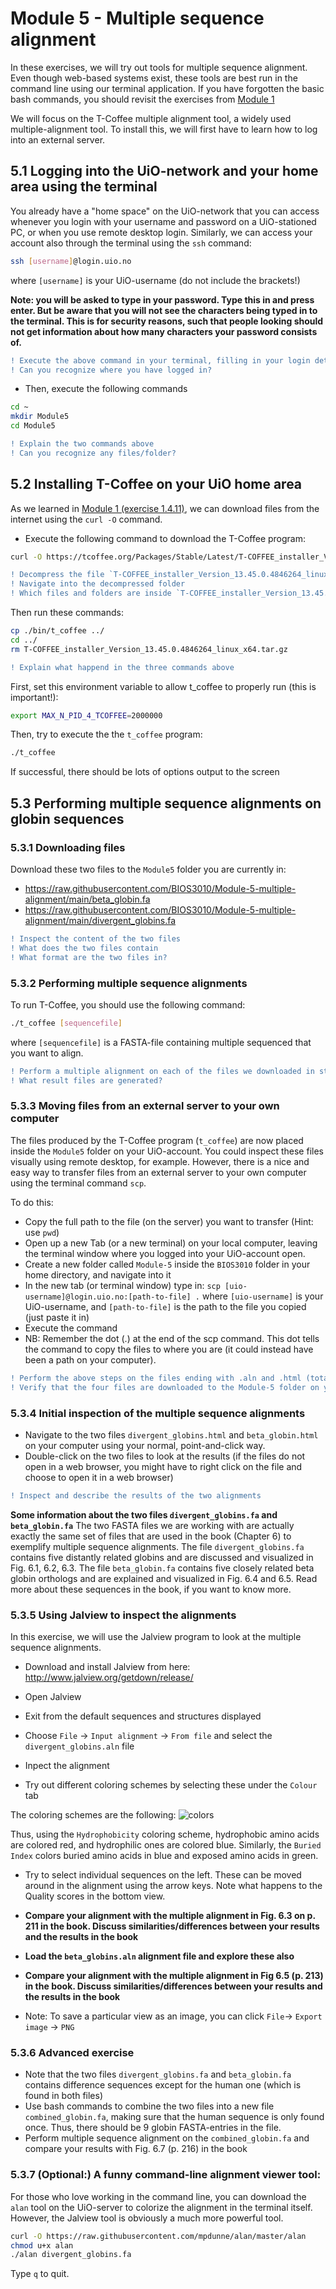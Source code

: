 # Module 5 - Multiple sequence alignment
In these exercises, we will try out tools for multiple sequence alignment. Even though web-based systems exist, these tools are best run in the command line using our terminal application. If you have forgotten the basic bash commands, you should revisit the exercises from [Module 1](https://github.com/BIOS3010/Module-1-Unix-Python/blob/main/README.md)

We will focus on the T-Coffee multiple alignment tool, a widely used multiple-alignment tool. To install this, we will first have to learn how to log into an external server. 

## 5.1 Logging into the UiO-network and your home area using the terminal
You already have a "home space" on the UiO-network that you can access whenever you login with your username and password on a UiO-stationed PC, or when you use remote desktop login. Similarly, we can access your account also through the terminal using the `ssh` command:

```bash
ssh [username]@login.uio.no
```
where `[username]` is your UiO-username (do not include the brackets!)

**Note: you will be asked to type in your password. Type this in and press enter. But be aware that you will not see the characters being typed in to the terminal. This is for security reasons, such that people looking should not get information about how many characters your password consists of.**

```diff
! Execute the above command in your terminal, filling in your login details
! Can you recognize where you have logged in?
```

- Then, execute the following commands

```bash
cd ~
mkdir Module5
cd Module5
```

```diff
! Explain the two commands above
! Can you recognize any files/folder?
```

## 5.2 Installing T-Coffee on your UiO home area
As we learned in [Module 1 (exercise 1.4.11)](https://github.com/BIOS3010/Module-1-Unix-Python/blob/main/exercises/Unix-2.md#1411-downloading-files-from-the-internet), we can download files from the internet using the `curl -O` command.

- Execute the following command to download the T-Coffee program:
```bash
curl -O https://tcoffee.org/Packages/Stable/Latest/T-COFFEE_installer_Version_13.45.0.4846264_linux_x64.tar.gz
```

```diff
! Decompress the file `T-COFFEE_installer_Version_13.45.0.4846264_linux_x64.tar.gz` (Hint: exercise 1.4.12)
! Navigate into the decompressed folder
! Which files and folders are inside `T-COFFEE_installer_Version_13.45.0.4846264_linux_x64`?
```

Then run these commands:
```bash
cp ./bin/t_coffee ../
cd ../
rm T-COFFEE_installer_Version_13.45.0.4846264_linux_x64.tar.gz
```

```diff
! Explain what happend in the three commands above
```

First, set this environment variable to allow t_coffee to properly run (this is important!):
```bash
export MAX_N_PID_4_TCOFFEE=2000000
```

Then, try to execute the the `t_coffee` program:
```bash
./t_coffee
```

If successful, there should be lots of options output to the screen


## 5.3 Performing multiple sequence alignments on globin sequences

### 5.3.1 Downloading files
Download these two files to the `Module5` folder you are currently in:
- https://raw.githubusercontent.com/BIOS3010/Module-5-multiple-alignment/main/beta_globin.fa
- https://raw.githubusercontent.com/BIOS3010/Module-5-multiple-alignment/main/divergent_globins.fa

```diff
! Inspect the content of the two files
! What does the two files contain
! What format are the two files in?
```
### 5.3.2 Performing multiple sequence alignments

To run T-Coffee, you should use the following command:

```bash
./t_coffee [sequencefile]
```
where `[sequencefile]` is a FASTA-file containing multiple sequenced that you want to align.

```diff
! Perform a multiple alignment on each of the files we downloaded in step 5.3.1
! What result files are generated?
```

### 5.3.3 Moving files from an external server to your own computer
The files produced by the T-Coffee program (`t_coffee`) are now placed inside the `Module5` folder on your UiO-account. You could inspect these files visually using remote desktop, for example. However, there is a nice and easy way to transfer files from an external server to your own computer using the terminal command `scp`.

To do this:
- Copy the full path to the file (on the server) you want to transfer (Hint: use `pwd`)
- Open up a new Tab (or a new terminal) on your local computer, leaving the terminal window where you logged into your UiO-account open.
- Create a new folder called `Module-5` inside the `BIOS3010` folder in your home directory, and navigate into it
- In the new tab (or terminal window) type in: `scp [uio-username]@login.uio.no:[path-to-file] .`
where `[uio-username]` is your UiO-username, and `[path-to-file]` is the path to the file you copied (just paste it in)
- Execute the command
- NB: Remember the dot (.) at the end of the scp command. This dot tells the command to copy the files to where you are (it could instead have been a path on your computer).

```diff
! Perform the above steps on the files ending with .aln and .html (total 4 files)
! Verify that the four files are downloaded to the Module-5 folder on your computer
```

### 5.3.4 Initial inspection of the multiple sequence alignments
- Navigate to the two files `divergent_globins.html` and `beta_globin.html` on your computer using your normal, point-and-click way.
- Double-click on the two files to look at the results (if the files do not open in a web browser, you might have to right click on the file and choose to open it in a web browser)

```diff
! Inspect and describe the results of the two alignments
```

**Some information about the two files `divergent_globins.fa` and `beta_globin.fa`**
The two FASTA files we are working with are actually exactly the same set of files that are used in the book (Chapter 6) to exemplify multiple sequence alignments. The file `divergent_globins.fa` contains five distantly related globins and are discussed and visualized in Fig. 6.1, 6.2, 6.3. The file `beta_globin.fa` contains five closely related beta globin orthologs and are explained and visualized in Fig. 6.4 and 6.5. Read more about these sequences in the book, if you want to know more.

### 5.3.5 Using Jalview to inspect the alignments
In this exercise, we will use the Jalview program to look at the multiple sequence alignments.
- Download and install Jalview from here: http://www.jalview.org/getdown/release/
- Open Jalview
- Exit from the default sequences and structures displayed

- Choose `File` -> `Input alignment` -> `From file` and select the `divergent_globins.aln` file

- Inpect the alignment
- Try out different coloring schemes by selecting these under the `Colour` tab

The coloring schemes are the following:
![colors](https://user-images.githubusercontent.com/5373069/109965215-f4706780-7cee-11eb-861d-1b91cb1ef78f.png)

Thus, using the `Hydrophobicity` coloring scheme, hydrophobic amino acids are colored red, and hydrophilic ones are colored blue. Similarly, the `Buried Index` colors buried amino acids in blue and exposed amino acids in green.

- Try to select individual sequences on the left. These can be moved around in the alignment using the arrow keys. Note what happens to the Quality scores in the bottom view.

- **Compare your alignment with the multiple alignment in Fig. 6.3 on p. 211 in the book. Discuss similarities/differences between your results and the results in the book**

- **Load the `beta_globins.aln` alignment file and explore these also**
- **Compare your alignment with the multiple alignment in Fig 6.5 (p. 213) in the book. Discuss similarities/differences between your results and the results in the book**

- Note: To save a particular view as an image, you can click `File`-> `Export image` -> `PNG`

### 5.3.6 Advanced exercise
- Note that the two files `divergent_globins.fa` and `beta_globin.fa` contains difference sequences except for the human one (which is found in both files)
- Use bash commands to combine the two files into a new file `combined_globin.fa`, making sure that the human sequence is only found once. Thus, there should be 9 globin FASTA-entries in the file.
- Perform multiple sequence alignment on the `combined_globin.fa` and compare your results with Fig. 6.7 (p. 216) in the book

### 5.3.7 (Optional:) A funny command-line alignment viewer tool:
For those who love working in the command line, you can download the `alan` tool on the UiO-server to colorize the alignment in the terminal itself. However, the Jalview tool is obviously a much more powerful tool.

```bash
curl -O https://raw.githubusercontent.com/mpdunne/alan/master/alan
chmod u+x alan
./alan divergent_globins.fa
```
Type `q` to quit.
